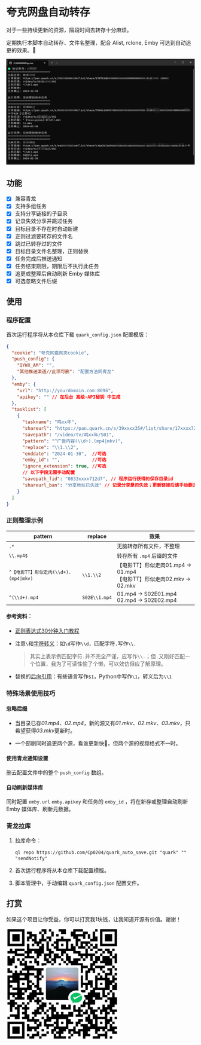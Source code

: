 # 夸克网盘自动转存

对于一些持续更新的资源，隔段时间去转存十分麻烦。

定期执行本脚本自动转存、文件名整理，配合 Alist, rclone, Emby 可达到自动追更的效果。🥳

![run_log](img/run_log.png)

## 功能

- [x] 兼容青龙
- [x] 支持多组任务
- [x] 支持分享链接的子目录
- [x] 记录失效分享并跳过任务
- [x] 目标目录不存在时自动新建
- [x] 正则过滤要转存的文件名
- [x] 跳过已转存过的文件
- [x] 目标目录文件名整理，正则替换
- [x] 任务完成后推送通知
- [x] 任务结束期限，期限后不执行此任务
- [x] 追更或整理后自动刷新 Emby 媒体库
- [x] 可选忽略文件后缀

## 使用

### 程序配置

首次运行程序将从本仓库下载 `quark_config.json` 配置模版：

```json
{
  "cookie": "夸克网盘网页cookie",
  "push_config": {
    "QYWX_AM": "",
    "其他推送渠道//此项可删": "配置方法同青龙"
  },
  "emby": {
    "url": "http://yourdomain.com:8096",
    "apikey": "" // 在后台 高级-API秘钥 中生成
  },
  "tasklist": [
    {
      "taskname": "鸣xx年",
      "shareurl": "https://pan.quark.cn/s/39xxxx35#/list/share/17xxxx72-鸣xx年",
      "savepath": "/video/tv/鸣xx年/S01",
      "pattern": "^广告内容(\\d+).(mp4|mkv)",
      "replace": "\\1.\\2",
      "enddate": "2024-01-30",  //可选
      "emby_id": "",            //可选
      "ignore_extension": true, //可选
      // 以下字段无需手动配置
      "savepath_fid": "0833xxxx712d7", // 程序运行获得的保存目录id
      "shareurl_ban": "分享地址已失效" // 记录分享是否失效；更新链接后请手动删去，如有此字段将跳过任务
    }
  ]
}
```

### 正则整理示例

| pattern | replace | 效果 |
| ------- |---------|------|
| `.*` |  | 无脑转存所有文件，不整理 |
| `\\.mp4$` |  | 转存所有 `.mp4` 后缀的文件 |
| `^【电影TT】形似走肉(\\d+).(mp4\|mkv)` | `\\1.\\2` | 【电影TT】形似走肉01.mp4 → 01.mp4<br>【电影TT】形似走肉02.mkv → 02.mkv |
| `^(\\d+).mp4` | `S02E\\1.mp4` | 01.mp4 → S02E01.mp4<br>02.mp4 → S02E02.mp4 |

#### 参考资料：

- [正则表达式30分钟入门教程](https://deerchao.cn/tutorials/regex/regex.htm)

- 注意`\`和[字符转义](https://deerchao.cn/tutorials/regex/regex.htm#escape)：如`\d`写作`\\d`，匹配字符`.`写作`\\.`

  > 其实上表示例匹配字符`.`并不完全严谨，应写作`\\.`；但`.`又刚好匹配一个位置，我为了可读性偷了个懒，可以效仿但应了解原理。

- 替换的[后向引用](https://deerchao.cn/tutorials/regex/regex.htm#backreference)：有些语言写作`$1`，Python中写作`\1`，转义后为`\\1`

### 特殊场景使用技巧

#### 忽略后缀

- 当目录已存*01.mp4、02.mp4*，新的源又有*01.mkv、02.mkv、03.mkv*，只希望获得*03.mkv*更新时。

- 一个部剧同时追更两个源，看谁更新快🤪，但两个源的视频格式不一时。

#### 使用青龙通知设置

删去配置文件中的整个 `push_config` 数组。

#### 自动刷新媒体库

同时配置 `emby.url` `emby.apikey` 和任务的 `emby_id` ，将在新存或整理自动刷新 Emby 媒体库、刷新元数据。

### 青龙拉库

1. 拉库命令：

    ```
    ql repo https://github.com/Cp0204/quark_auto_save.git "quark" "" "sendNotify"
    ```

2. 首次运行程序将从本仓库下载配置模版。

3. 脚本管理中，手动编辑 `quark_config.json` 配置文件。

## 打赏

如果这个项目让你受益，你可以打赏我1块钱，让我知道开源有价值。谢谢！

![WeChatPay](img/wechat_pay_qrcode.png)
